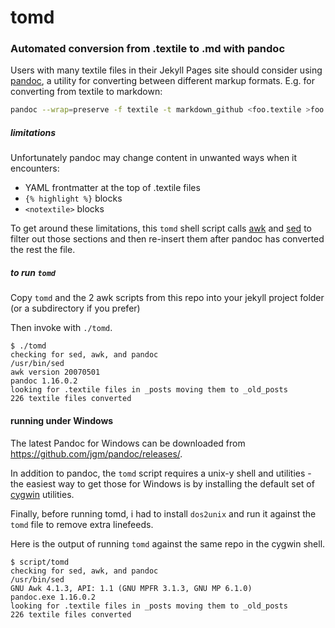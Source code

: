 # tomd

### Automated conversion from .textile to .md with pandoc

Users with many textile files in their Jekyll Pages site should consider using [pandoc](http://pandoc.org), a utility for converting between different markup formats. E.g. for converting from textile to markdown:

```sh
pandoc --wrap=preserve -f textile -t markdown_github <foo.textile >foo.md
```

##### limitations
Unfortunately pandoc may change content in unwanted ways when it encounters:

- YAML frontmatter at the top of .textile files
- `{% highlight %}` blocks
- `<notextile>` blocks

To get around these limitations, this `tomd` shell script calls [awk](http://www.grymoire.com/Unix/Awk.html) and [sed](http://www.grymoire.com/Unix/Sed.html) to filter out those sections and then re-insert them after pandoc has converted the rest the file.

##### to run `tomd`
Copy `tomd` and the 2 awk scripts from this repo into your jekyll project folder (or a subdirectory if you prefer)

Then invoke with `./tomd`.

```
$ ./tomd
checking for sed, awk, and pandoc
/usr/bin/sed
awk version 20070501
pandoc 1.16.0.2
looking for .textile files in _posts moving them to _old_posts
226 textile files converted
```

#### running under Windows

The latest Pandoc for Windows can be downloaded from https://github.com/jgm/pandoc/releases/.

In addition to pandoc, the `tomd` script requires a unix-y shell and utilities - the easiest way to get those for Windows is by installing the default set of [cygwin](https://cygwin.com/install.html) utilities.

Finally, before running tomd, i had to install `dos2unix` and run it against the `tomd` file to remove extra linefeeds.

Here is the output of running `tomd` against the same repo in the cygwin shell.
```
$ script/tomd
checking for sed, awk, and pandoc
/usr/bin/sed
GNU Awk 4.1.3, API: 1.1 (GNU MPFR 3.1.3, GNU MP 6.1.0)
pandoc.exe 1.16.0.2
looking for .textile files in _posts moving them to _old_posts
226 textile files converted
```
